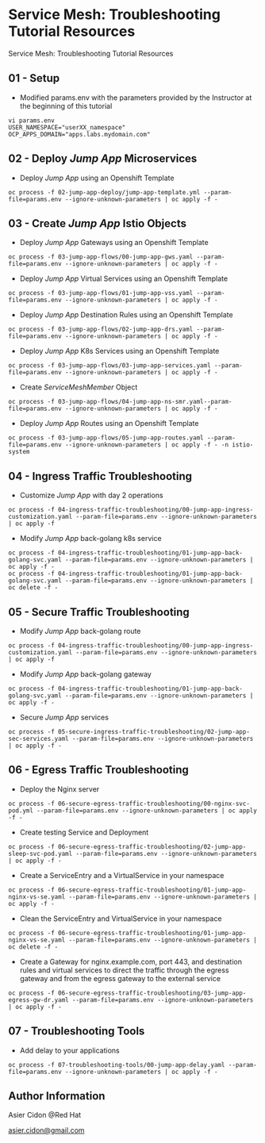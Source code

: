 # Service Mesh: Troubleshooting Tutorial Resources

Service Mesh: Troubleshooting Tutorial Resources

## 01 - Setup

- Modified params.env with the parameters provided by the Instructor at the beginning of this tutorial

```$bash
vi params.env
USER_NAMESPACE="userXX_namespace"
OCP_APPS_DOMAIN="apps.labs.mydomain.com"
```

## 02 - Deploy _Jump App_ Microservices

- Deploy _Jump App_ using an Openshift Template 

```$bash
oc process -f 02-jump-app-deploy/jump-app-template.yml --param-file=params.env --ignore-unknown-parameters | oc apply -f -
```

## 03 - Create _Jump App_ Istio Objects

- Deploy _Jump App_ Gateways using an Openshift Template 

```$bash
oc process -f 03-jump-app-flows/00-jump-app-gws.yaml --param-file=params.env --ignore-unknown-parameters | oc apply -f -
```

- Deploy _Jump App_ Virtual Services using an Openshift Template 

```$bash
oc process -f 03-jump-app-flows/01-jump-app-vss.yaml --param-file=params.env --ignore-unknown-parameters | oc apply -f -
```

- Deploy _Jump App_ Destination Rules using an Openshift Template 

```$bash
oc process -f 03-jump-app-flows/02-jump-app-drs.yaml --param-file=params.env --ignore-unknown-parameters | oc apply -f -
```

- Deploy _Jump App_ K8s Services using an Openshift Template 

```$bash
oc process -f 03-jump-app-flows/03-jump-app-services.yaml --param-file=params.env --ignore-unknown-parameters | oc apply -f -
```

- Create _ServiceMeshMember_ Object 

```$bash
oc process -f 03-jump-app-flows/04-jump-app-ns-smr.yaml--param-file=params.env --ignore-unknown-parameters | oc apply -f -
```

- Deploy _Jump App_ Routes using an Openshift Template 

```$bash
oc process -f 03-jump-app-flows/05-jump-app-routes.yaml --param-file=params.env --ignore-unknown-parameters | oc apply -f - -n istio-system
```

## 04 - Ingress Traffic Troubleshooting 

- Customize _Jump App_ with day 2 operations

```$bash
oc process -f 04-ingress-traffic-troubleshooting/00-jump-app-ingress-customization.yaml --param-file=params.env --ignore-unknown-parameters | oc apply -f 
```

- Modify _Jump App_ back-golang k8s service

```$bash
oc process -f 04-ingress-traffic-troubleshooting/01-jump-app-back-golang-svc.yaml --param-file=params.env --ignore-unknown-parameters | oc apply -f -
oc process -f 04-ingress-traffic-troubleshooting/01-jump-app-back-golang-svc.yaml --param-file=params.env --ignore-unknown-parameters | oc delete -f -
```

## 05 - Secure Traffic Troubleshooting 

- Modify _Jump App_ back-golang route

```$bash
oc process -f 04-ingress-traffic-troubleshooting/00-jump-app-ingress-customization.yaml --param-file=params.env --ignore-unknown-parameters | oc apply -f 
```

- Modify _Jump App_ back-golang gateway

```$bash
oc process -f 04-ingress-traffic-troubleshooting/01-jump-app-back-golang-svc.yaml --param-file=params.env --ignore-unknown-parameters | oc apply -f -
```

- Secure _Jump App_ services

```$bash
oc process -f 05-secure-ingress-traffic-troubleshooting/02-jump-app-sec-services.yaml --param-file=params.env --ignore-unknown-parameters | oc apply -f -
```


## 06 - Egress Traffic Troubleshooting 

- Deploy the Nginx server

```$bash
oc process -f 06-secure-egress-traffic-troubleshooting/00-nginx-svc-pod.yml --param-file=params.env --ignore-unknown-parameters | oc apply -f - 
```

- Create testing Service and Deployment

```$bash
oc process -f 06-secure-egress-traffic-troubleshooting/02-jump-app-sleep-svc-pod.yaml --param-file=params.env --ignore-unknown-parameters | oc apply -f -
```

- Create a ServiceEntry and a VirtualService in your namespace

```$bash
oc process -f 06-secure-egress-traffic-troubleshooting/01-jump-app-nginx-vs-se.yaml --param-file=params.env --ignore-unknown-parameters | oc apply -f - 
```

- Clean the ServiceEntry and VirtualService in your namespace

```$bash
oc process -f 06-secure-egress-traffic-troubleshooting/01-jump-app-nginx-vs-se.yaml --param-file=params.env --ignore-unknown-parameters | oc delete -f - 
```

- Create a Gateway for nginx.example.com, port 443, and destination rules and virtual services to direct the traffic through the egress gateway and from the egress gateway to the external service

```$bash
oc process -f 06-secure-egress-traffic-troubleshooting/03-jump-app-egress-gw-dr.yaml --param-file=params.env --ignore-unknown-parameters | oc apply -f - 
```

## 07 - Troubleshooting Tools

- Add delay to your applications

```$bash
oc process -f 07-troubleshooting-tools/00-jump-app-delay.yaml --param-file=params.env --ignore-unknown-parameters | oc apply -f - 
```

## Author Information

Asier Cidon @Red Hat

asier.cidon@gmail.com
